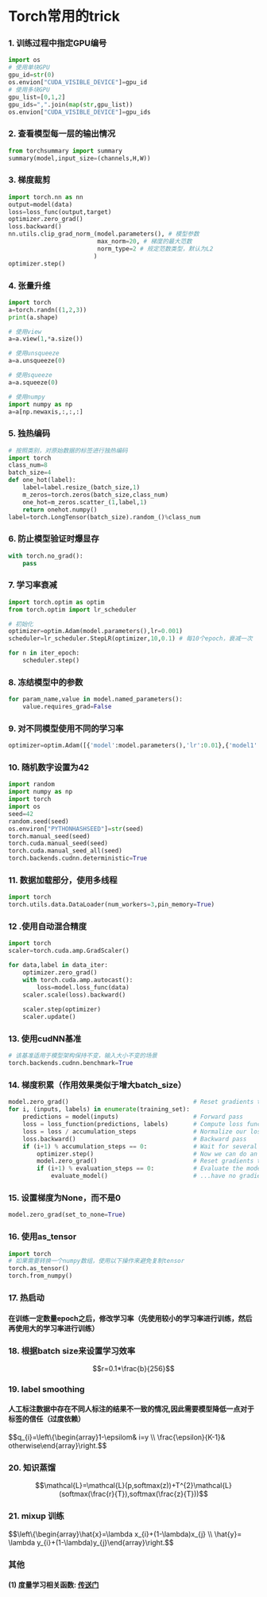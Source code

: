 # Torch常用的trick

### 1. 训练过程中指定GPU编号

```python
import os
# 使用单块GPU
gpu_id=str(0)
os.envion["CUDA_VISIBLE_DEVICE"]=gpu_id
# 使用多块GPU
gpu_list=[0,1,2]
gpu_ids=",".join(map(str,gpu_list))
os.envion["CUDA_VISIBLE_DEVICE"]=gpu_ids
```

### 2. 查看模型每一层的输出情况

```python
from torchsummary import summary
summary(model,input_size=(channels,H,W))
```

### 3. 梯度裁剪

```python
import torch.nn as nn
output=model(data)
loss=loss_func(output,target)
optimizer.zero_grad()
loss.backward()
nn.utils.clip_grad_norm_(model.parameters(), # 模型参数
                         max_norm=20, # 梯度的最大范数
                         norm_type=2 # 规定范数类型，默认为L2
                        )
optimizer.step()
```

### 4. 张量升维

```python
import torch
a=torch.randn((1,2,3))
print(a.shape)

# 使用view
a=a.view(1,*a.size())

# 使用unsqueeze
a=a.unsqueeze(0)

# 使用squeeze
a=a.squeeze(0)

# 使用numpy 
import numpy as np
a=a[np.newaxis,:,:,:]
```

### 5. 独热编码

```python
# 按照类别，对原始数据的标签进行独热编码
import torch
class_num=8
batch_size=4
def one_hot(label):
	label=label.resize_(batch_size,1)
	m_zeros=torch.zeros(batch_size,class_num)
	one_hot=m_zeros.scatter_(1,label,1)
	return onehot.numpy()
label=torch.LongTensor(batch_size).random_()%class_num
```

### 6. 防止模型验证时爆显存

```python
with torch.no_grad():
	pass
```

### 7. 学习率衰减

```python
import torch.optim as optim
from torch.optim import lr_scheduler

# 初始化
optimizer=optim.Adam(model.parameters(),lr=0.001)
scheduler=lr_scheduler.StepLR(optimizer,10,0.1) # 每10个epoch，衰减一次

for n in iter_epoch:
	scheduler.step()
```

### 8. 冻结模型中的参数

```python
for param_name,value in model.named_parameters():
	value.requires_grad=False
```

### 9. 对不同模型使用不同的学习率

```python
optimizer=optim.Adam([{'model':model.parameters(),'lr':0.01},{'model1':model1.parameters(),'lr':0.1}])
```

### 10. 随机数字设置为42

```python
import random
import numpy as np
import torch
import os
seed=42
random.seed(seed)
os.environ["PYTHONHASHSEED"]=str(seed)
torch.manual_seed(seed)
torch.cuda.manual_seed(seed)
torch.cuda.manual_seed_all(seed)
torch.backends.cudnn.deterministic=True
```

### 11. 数据加载部分，使用多线程

```python
import torch
torch.utils.data.DataLoader(num_workers=3,pin_memory=True)
```

### 12 .使用自动混合精度

```python
import torch
scaler=torch.cuda.amp.GradScaler()

for data,label in data_iter:
	optimizer.zero_grad()
	with torch.cuda.amp.autocast():
		loss=model.loss_func(data)
	scaler.scale(loss).backward()
	
	scaler.step(optimizer)
	scaler.update()
```

### 13. 使用cudNN基准

```python
# 该基准适用于模型架构保持不变，输入大小不变的场景
torch.backends.cudnn.benchmark=True
```

### 14. 梯度积累（作用效果类似于增大batch_size）

```python
model.zero_grad()                                   # Reset gradients tensors
for i, (inputs, labels) in enumerate(training_set):
    predictions = model(inputs)                     # Forward pass
    loss = loss_function(predictions, labels)       # Compute loss function
    loss = loss / accumulation_steps                # Normalize our loss (if averaged)
    loss.backward()                                 # Backward pass
    if (i+1) % accumulation_steps == 0:             # Wait for several backward steps
        optimizer.step()                            # Now we can do an optimizer step
        model.zero_grad()                           # Reset gradients tensors
        if (i+1) % evaluation_steps == 0:           # Evaluate the model when we...
            evaluate_model()                        # ...have no gradients accumulate
```

### 15. 设置梯度为None，而不是0

```python
model.zero_grad(set_to_none=True)
```

### 16. 使用as_tensor

```python
import torch
# 如果需要转换一个numpy数组，使用以下操作来避免复制tensor
torch.as_tensor()
torch.from_numpy()
```

### 17. 热启动
#### 在训练一定数量epoch之后，修改学习率（先使用较小的学习率进行训练，然后再使用大的学习率进行训练）

### 18. 根据batch size来设置学习效率
$$r=0.1*\frac{b}{256}$$

### 19. label smoothing
#### 人工标注数据中存在不同人标注的结果不一致的情况,因此需要模型降低一点对于标签的信任（过度依赖）
$$q_{i}=\left\\{\begin{array}1-\epsilom& i=y \\\\ \frac{\epsilon}{K-1}& otherwise\end{array}\right.$$

### 20. 知识蒸馏
$$\mathcal{L}=\mathcal{L}(p,softmax(z))+T^{2}\mathcal{L}(softmax(\frac{r}{T}),softmax(\frac{z}{T}))$$

### 21. mixup 训练
$$\left\\{\begin{array}\hat{x}=\lambda x_{i}+(1-\lambda)x_{j} \\\\ \hat{y}= \lambda y_{i}+(1-\lambda)y_{j}\end{array}\right.$$

### 其他
#### (1) 度量学习相关函数: [传送门](https://mp.weixin.qq.com/s/NagauCb6zEJMeCEJx3A27w)
